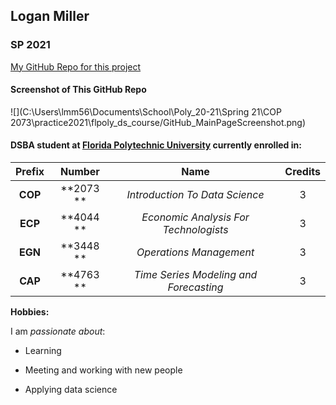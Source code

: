 ## Logan Miller

### SP 2021

[My GitHub Repo for this project](https://github.com/loganm110/flpoly_ds_course)

#### Screenshot of This GitHub Repo
![](C:\Users\lmm56\Documents\School\Poly_20-21\Spring 21\COP 2073\practice2021\flpoly_ds_course/GitHub_MainPageScreenshot.png)


#### DSBA student at [Florida Polytechnic University](https://www.floridapoly.edu) currently enrolled in: 

|  Prefix    |  Number     |  Name                                  |  Credits  |
| :--------: | :---------: | :------------------------------------: | :-------: |
|**COP**     |**2073 **    | _Introduction To Data Science_         | 3         |
|**ECP**     |**4044 **    | _Economic Analysis For Technologists_  | 3         |
|**EGN**     |**3448 **    | _Operations Management_                | 3         |
|**CAP**     |**4763 **    | _Time Series Modeling and Forecasting_ | 3         |

**Hobbies:**

I am _passionate about_: 

- Learning

- Meeting and working with new people

- Applying data science
